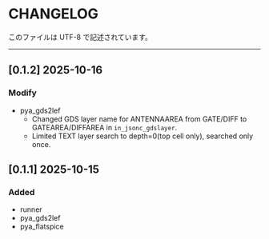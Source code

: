 # CHANGELOG

このファイルは UTF-8 で記述されています。

---

## [0.1.2] 2025-10-16
### Modify
- pya_gds2lef
  - Changed GDS layer name for ANTENNAAREA from GATE/DIFF to GATEAREA/DIFFAREA in `in_jsonc_gdslayer`.
  - Limited TEXT layer search to depth=0(top cell only), searched only once.

## [0.1.1] 2025-10-15
### Added
- runner
- pya_gds2lef
- pya_flatspice
